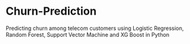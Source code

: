 # Churn-Prediction
Predicting churn among telecom customers using Logistic Regression, Random Forest, Support Vector Machine and XG Boost in Python
